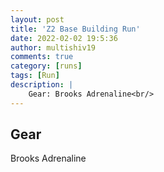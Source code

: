 ```yaml
---
layout: post
title: 'Z2 Base Building Run'
date: 2022-02-02 19:5:36
author: multishiv19
comments: true
category: [runs]
tags: [Run]
description: |
    Gear: Brooks Adrenaline<br/>
---
```


## Gear
Brooks Adrenaline



<div width='100%' class='strava-embed-placeholder' data-embed-type='activity' data-embed-id='6618560368'></div>
<script src='https://strava-embeds.com/embed.js'></script>
